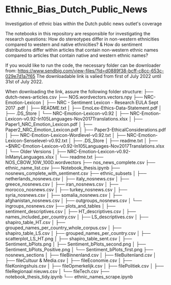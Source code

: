 # Ethnic_Bias_Dutch_Public_News
Investigation of ethnic bias within the Dutch public news outlet's coverage

The notebooks in this repository are responsible for investigating the research questions: 
How do stereotypes differ in non-western ethnicities compared to western and native ethnicities? 
& 
How do sentiment distributions differ within articles that contain non-western ethnic names compared to articles that contain native and western ethnic names?

If you would like to run the code, the necessary folder can be downloader from: https://www.sendbig.com/view-files/?Id=d0889f38-bcff-c8cc-653c-029e7d1a7f65
The downloadable link is valied from first of July 2022 until 31st of July 2022.

When downloading the link, assure the following folder structure:
├── dutch-news-articles.csv
├── NOS.wordvectors.vectors.npy
├── NRC-Emotion-Lexicon
│   ├── NRC - Sentiment Lexicon - Research EULA Sept 2017 .pdf
│   ├── README.txt
│   ├── EmoLex-Ethics-Data-Statement.pdf
│   ├── .DS_Store
│   └── NRC-Emotion-Lexicon-v0.92
│       ├── NRC-Emotion-Lexicon-v0.92-In105Languages-Nov2017Translations.xlsx
│       ├── Paper1_NRC_Emotion_Lexicon.pdf
│       ├── Paper2_NRC_Emotion_Lexicon.pdf
│       ├── Paper3-EthicalConsiderations.pdf
│       ├── NRC-Emotion-Lexicon-Wordlevel-v0.92.txt
│       ├── NRC-Emotion-Lexicon-Senselevel-v0.92.txt
│       ├── .DS_Store
│       ├── readme.txt
│       ├── ~$NRC-Emotion-Lexicon-v0.92-In105Languages-Nov2017Translations.xlsx
│       └── Older Versions
│           ├── NRC-Emotion-Lexicon-v0.92-InManyLanguages.xlsx
│           └── readme.txt
├── NOS_CBOW_10W_100D.wordvectors
├── nos_news_complete.csv
├── ethnic_name_list.csv
├── Notebook_thesis.ipynb
├── nosnews_complete_with_sentiment.csv
├── ethnic_subsets
│   ├── netherlands_nosnews.csv
│   ├── italy_nosnews.csv
│   ├── greece_nosnews.csv
│   ├── iran_nosnews.csv
│   ├── morocco_nosnews.csv
│   ├── turkey_nosnews.csv
│   ├── syria_nosnews.csv
│   ├── somalia_nosnews.csv
│   ├── afghanistan_nosnews.csv
│   ├── outgroups_nosnews.csv
│   └── ingroups_nosnews.csv
├── plots_and_tables
│   ├── sentiment_descriptives.csv
│   ├── HT_descriptives.csv
│   ├── names_included_per_country.csv
│   ├── LS_descriptives.csv
│   ├── shapiro_table_HT.csv
│   ├── grouped_names_per_country_whole_corpus.csv
│   ├── shapiro_table_LS.csv
│   ├── grouped_names_per_country.csv
│   ├── scatterplot_LS_HT.png
│   ├── shapiro_table_sent.csv
│   ├── Sentiment_bPlots.png
│   ├── Sentiment_bPlots_second.png
│   ├── Sentiment_bPlots_Positive.png
│   └── Sentiment_bPlots_first.png
├── nosnews_sections
│   ├── fileBinnenland.csv
│   ├── fileBuitenland.csv
│   ├── fileCultuur & Media.csv
│   ├── fileEconomie.csv
│   ├── fileKoningshuis.csv
│   ├── fileOpmerkelijk.csv
│   ├── filePolitiek.csv
│   ├── fileRegionaal nieuws.csv
│   └── fileTech.csv
├── notebook_thesis_tidy.ipynb
└── ethnic_names_scrape.ipynb

